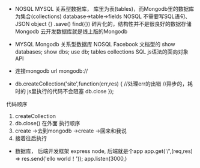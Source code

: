- NOSQL
  MYSQL 关系型数据库， 库里为表(tables)，而Mongodb里的数据库为集合(collections)
  database->table->fields
  NOSQL 不需要写SQL语句、
  JSON object {} .save()
  find({})
  碎片化的，结构性并不是很良好的数据存储
  Mongodb 云开发数据库就是线上版的Mongodb

- MYSQL                 Mongodb
  关系型数据库             NOSQL     Facebook    文档型的
  show databases;        show dbs;
                use db;
  tables                 collections
  SQL                      js语法的面向对象API


- 连接mongodb
  url mongodb://
- db.createCollection('site',function(err,res) {
    //处理err的出错
    //异步的，耗时的
    js里执行的代码不会阻塞
    db.close
});

代码顺序
 1. createCollection
 2. db.close() 在外面
 执行顺序
 1. create ->去到mongodb ->create ->回来和我说
 2. 接着往后执行
 - 数据库， 后端开发框架
   express
   node, 后端就是个app
   app.get('/',(req,res) => res.send('ello world！'));
   app.listen(3000,)

  

 